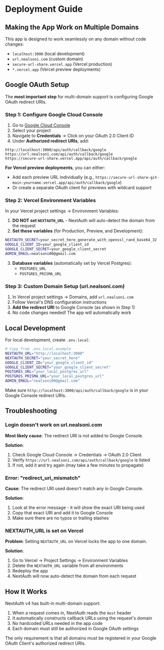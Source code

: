 # Deployment Guide

## Making the App Work on Multiple Domains

This app is designed to work seamlessly on any domain without code changes:
- `localhost:3000` (local development)
- `url.nealsoni.com` (custom domain)
- `secure-url-share.vercel.app` (Vercel production)
- `*.vercel.app` (Vercel preview deployments)

## Google OAuth Setup

The **most important step** for multi-domain support is configuring Google OAuth redirect URIs.

### Step 1: Configure Google Cloud Console

1. Go to [Google Cloud Console](https://console.cloud.google.com/apis/credentials)
2. Select your project
3. Navigate to **Credentials** → Click on your OAuth 2.0 Client ID
4. Under **Authorized redirect URIs**, add:

```
http://localhost:3000/api/auth/callback/google
https://url.nealsoni.com/api/auth/callback/google
https://secure-url-share.vercel.app/api/auth/callback/google
```

**For Vercel preview deployments**, you can either:
- Add each preview URL individually (e.g., `https://secure-url-share-git-main-yourname.vercel.app/api/auth/callback/google`)
- Or create a separate OAuth client for previews with wildcard support

### Step 2: Vercel Environment Variables

In your Vercel project settings → Environment Variables:

1. **DO NOT set `NEXTAUTH_URL`** - NextAuth will auto-detect the domain from the request
2. **Set these variables** (for Production, Preview, and Development):

```bash
NEXTAUTH_SECRET=your_secret_here_generate_with_openssl_rand_base64_32
GOOGLE_CLIENT_ID=your_google_client_id
GOOGLE_CLIENT_SECRET=your_google_client_secret
ADMIN_EMAIL=nealsoni00@gmail.com
```

3. **Database variables** (automatically set by Vercel Postgres):
   - `POSTGRES_URL`
   - `POSTGRES_PRISMA_URL`

### Step 3: Custom Domain Setup (url.nealsoni.com)

1. In Vercel project settings → Domains, add `url.nealsoni.com`
2. Follow Vercel's DNS configuration instructions
3. **Add the redirect URI** to Google Console (as shown in Step 1)
4. No code changes needed! The app will automatically work

## Local Development

For local development, create `.env.local`:

```bash
# Copy from .env.local.example
NEXTAUTH_URL="http://localhost:3000"
NEXTAUTH_SECRET="your_secret_here"
GOOGLE_CLIENT_ID="your_google_client_id"
GOOGLE_CLIENT_SECRET="your_google_client_secret"
POSTGRES_URL="your_local_postgres_url"
POSTGRES_PRISMA_URL="your_local_postgres_url"
ADMIN_EMAIL="nealsoni00@gmail.com"
```

Make sure `http://localhost:3000/api/auth/callback/google` is in your Google Console redirect URIs.

## Troubleshooting

### Login doesn't work on url.nealsoni.com

**Most likely cause**: The redirect URI is not added to Google Console.

**Solution**:
1. Check Google Cloud Console → Credentials → OAuth 2.0 Client
2. Verify `https://url.nealsoni.com/api/auth/callback/google` is listed
3. If not, add it and try again (may take a few minutes to propagate)

### Error: "redirect_uri_mismatch"

**Cause**: The redirect URI used doesn't match any in Google Console.

**Solution**:
1. Look at the error message - it will show the exact URI being used
2. Copy that exact URI and add it to Google Console
3. Make sure there are no typos or trailing slashes

### NEXTAUTH_URL is set on Vercel

**Problem**: Setting `NEXTAUTH_URL` on Vercel locks the app to one domain.

**Solution**:
1. Go to Vercel → Project Settings → Environment Variables
2. Delete the `NEXTAUTH_URL` variable from all environments
3. Redeploy the app
4. NextAuth will now auto-detect the domain from each request

## How It Works

NextAuth v4 has built-in multi-domain support:

1. When a request comes in, NextAuth reads the `Host` header
2. It automatically constructs callback URLs using the request's domain
3. No hardcoded URLs needed in the app code
4. Each domain must still be authorized in Google OAuth settings

The only requirement is that all domains must be registered in your Google OAuth Client's authorized redirect URIs.
